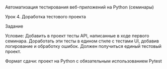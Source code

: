 Автоматизация тестирования веб-приложений на Python (семинары)

Урок 4. Доработка тестового проекта

Задание

Условие: Добавить в проект тесты API, написанные в ходе первого семинара. Доработать эти тесты в едином стиле с тестами UI, добавив логирование и обработку ошибок. Должен получиться единый тестовый проект.

Формат сдачи: проект на Python с обязательным использованием Pytest
